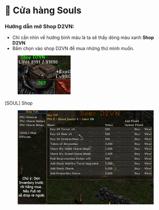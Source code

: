 # 🏪 Cửa hàng Souls

### Hướng dẫn mở Shop D2VN:

* Chỉ cần nhìn về hướng bình máu là ta sẽ thấy dòng màu xanh **Shop D2VN**
* Bấm chọn vào shop D2VN để mua những thứ mình muốn.

<figure><img src="../.gitbook/assets/image (5) (1).png" alt=""><figcaption></figcaption></figure>

\[SOUL] Shop

<figure><img src="../.gitbook/assets/image (4) (1).png" alt=""><figcaption></figcaption></figure>

